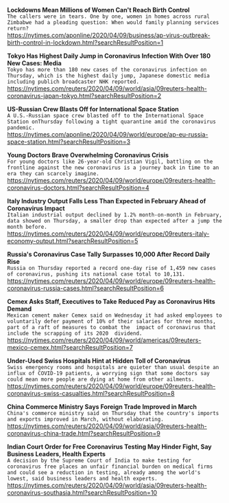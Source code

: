 **Lockdowns Mean Millions of Women Can't Reach Birth Control**\
`The callers were in tears. One by one, women in homes across rural Zimbabwe had a pleading question: When would family planning services return?`\
https://nytimes.com/aponline/2020/04/09/business/ap-virus-outbreak-birth-control-in-lockdown.html?searchResultPosition=1

**Tokyo Has Highest Daily Jump in Coronavirus Infection With Over 180 New Cases: Media**\
`Tokyo has more than 180 new cases of the coronavirus infection on Thursday, which is the highest daily jump, Japanese domestic media including publich broadcaster NHK reported.`\
https://nytimes.com/reuters/2020/04/09/world/asia/09reuters-health-coronavirus-japan-tokyo.html?searchResultPosition=2

**US-Russian Crew Blasts Off for International Space Station**\
`A U.S.-Russian space crew blasted off to the International Space Station onThursday following a tight quarantine amid the coronavirus pandemic.`\
https://nytimes.com/aponline/2020/04/09/world/europe/ap-eu-russia-space-station.html?searchResultPosition=3

**Young Doctors Brave Overwhelming Coronavirus Crisis**\
`For young doctors like 26-year-old Christian Vigil, battling on the frontline against the new coronavirus is a journey back in time to an era they can scarcely imagine.`\
https://nytimes.com/reuters/2020/04/09/world/europe/09reuters-health-coronavirus-doctors.html?searchResultPosition=4

**Italy Industry Output Falls Less Than Expected in February Ahead of Coronavirus Impact**\
`Italian industrial output declined by 1.2% month-on-month in February, data showed on Thursday, a smaller drop than expected after a jump the month before. `\
https://nytimes.com/reuters/2020/04/09/world/europe/09reuters-italy-economy-output.html?searchResultPosition=5

**Russia's Coronavirus Case Tally Surpasses 10,000 After Record Daily Rise**\
`Russia on Thursday reported a record one-day rise of 1,459 new cases of coronavirus, pushing its national case total to 10,131. `\
https://nytimes.com/reuters/2020/04/09/world/europe/09reuters-health-coronavirus-russia-cases.html?searchResultPosition=6

**Cemex Asks Staff, Executives to Take Reduced Pay as Coronavirus Hits Demand**\
`Mexican cement maker Cemex said on Wednesday it had asked employees to voluntarily defer payment of 10% of their salaries for three months, part of a raft of measures to combat the  impact of coronavirus that include the scrapping of its 2020  dividend.`\
https://nytimes.com/reuters/2020/04/09/world/americas/09reuters-mexico-cemex.html?searchResultPosition=7

**Under-Used Swiss Hospitals Hint at Hidden Toll of Coronavirus**\
`Swiss emergency rooms and hospitals are quieter than usual despite an influx of COVID-19 patients, a worrying sign that some doctors say could mean more people are dying at home from other ailments.`\
https://nytimes.com/reuters/2020/04/09/world/europe/09reuters-health-coronavirus-swiss-casualties.html?searchResultPosition=8

**China Commerce Ministry Says Foreign Trade Improved in March**\
`China's commerce ministry said on Thursday that the country's imports and exports improved in March, without elaborating.`\
https://nytimes.com/reuters/2020/04/09/world/asia/09reuters-health-coronavirus-china-trade.html?searchResultPosition=9

**Indian Court Order for Free Coronavirus Testing May Hinder Fight, Say Business Leaders, Health Experts**\
`A decision by the Supreme Court of India to make testing for coronavirus free places an unfair financial burden on medical firms and could see a reduction in testing, already among the world's lowest, said business leaders and health experts.`\
https://nytimes.com/reuters/2020/04/09/world/asia/09reuters-health-coronavirus-southasia.html?searchResultPosition=10

